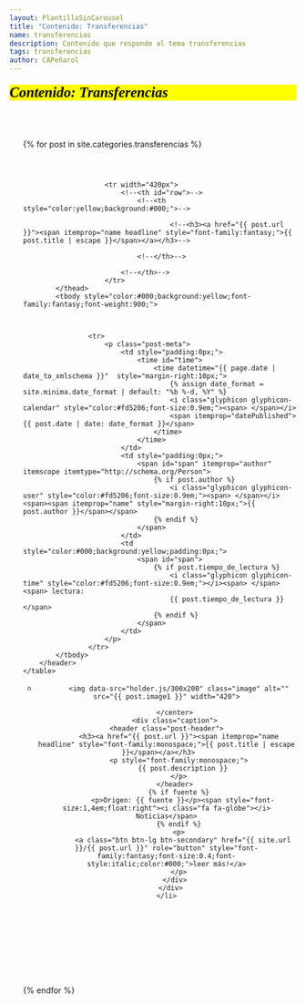 ```yaml
---
layout: PlantillaSinCarousel
title: "Contenido: Transferencias"
name: transferencias
description: Contenido que responde al tema transferencias
tags: transferencias
author: CAPeñarol
---
```


<h1 style="font-family:fantasy;font-style:italic;color:#000;background:yellow;font-size:1.8em;margin-top:20px;margin-bottom:20px;" class="rounded"> Contenido: Transferencias</h1>
<br>
<br>

<ul>
{% for post in site.categories.transferencias %}
	<table class="table table-bordered table-striped table-responsive">
		<header class="post-header">
			<thead style="color:yellow;background:#000;font-weight:900;">
				
					
						<tr width="420px">
							<!--<th id="row">-->
								<!--<th style="color:yellow;background:#000;">-->
									
										<!--<h3><a href="{{ post.url }}"><span itemprop="name headline" style="font-family:fantasy;">{{ post.title | escape }}</span></a></h3>-->
									
								<!--</th>-->
									
							<!--</th>-->
						</tr>
			</thead>
			<tbody style="color:#000;background:yellow;font-family:fantasy;font-weight:900;">			
   	            
			
				
					<tr>
						<p class="post-meta">
							<td style="padding:0px;">
								<time id="time">
									<time datetime="{{ page.date | date_to_xmlschema }}"  style="margin-right:10px;">
										{% assign date_format = site.minima.date_format | default: "%b %-d, %Y" %}
										<i class="glyphicon glyphicon-calendar" style="color:#fd5206;font-size:0.9em;"><span> </span></i>
										<span itemprop="datePublished">{{ post.date | date: date_format }}</span>
									</time>
								</time>
							</td>
							<td style="padding:0px;">
								<span id="span" itemprop="author" itemscope itemtype="http://schema.org/Person">
									{% if post.author %}
										<i class="glyphicon glyphicon-user" style="color:#fd5206;font-size:0.9em;"><span> </span></i> <span><span itemprop="name" style="margin-right:10px;">{{ post.author }}</span></span>
									{% endif %}
								</span>
							</td>
							<td style="color:#000;background:yellow;padding:0px;">
								<span id="span">
									{% if post.tiempo_de_lectura %}
										<i class="glyphicon glyphicon-time" style="color:#fd5206;font-size:0.9em;"></i><span> </span> <span> lectura:
										{{ post.tiempo_de_lectura }}</span>
									{% endif %}
								</span>
							</td>
						</p>
					</tr>
			</tbody>
        </header>
    </table>


<div class="row-fluid" style="margin-bottom:150px;">

  <ul class="thumbnails">
    <li class="span12">
      <div class="thumbnail">
        <center>
	
	      <img data-src="holder.js/300x200" class="image" alt="" src="{{ post.image1 }}" width="420">
	  
	    </center>
        <div class="caption">
	<header class="post-header">
          <h3><a href="{{ post.url }}"><span itemprop="name headline" style="font-family:monospace;">{{ post.title | escape }}</span></a></h3>	  
          <p style="font-family:monospace;">
	        {{ post.description }}
          </p>
        </header>
		  {% if fuente %}
			<p>Origen: {{ fuente }}</p><span style="font-size:1,4em;float:right"><i class="fa fa-globe"></i> Noticias</span>
		  {% endif %}
	      <p>
	        <a class="btn btn-lg btn-secondary" href="{{ site.url }}/{{ post.url }}" role="button" style="font-family:fantasy;font-size:0.4;font-style:italic;color:#000;">leer más!</a>
	      </p>
	    </div>
      </div>
    </li>
  </ul>
</div>
{% endfor %}
</ul>
